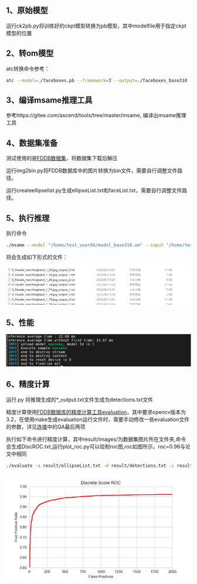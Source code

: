
## 1、原始模型
运行ck2pb.py将训练好的ckpt模型转换为pb模型，其中modelfile用于指定ckpt模型的位置

## 2、转om模型

atc转换命令参考：

```sh
atc --model=./faceboxes.pb --framework=3 --output=./faceboxes_base310 --soc_version=Ascend310         --input_shape="image_tensor:1,1024,1024,3"         --log=info          --out_nodes="nms/map/TensorArrayStack/TensorArrayGatherV3:0;nms/map/TensorArrayStack_1/TensorArrayGatherV3:0;nms/map/TensorArrayStack_2/TensorArrayGatherV3:0"
```


## 3、编译msame推理工具
参考https://gitee.com/ascend/tools/tree/master/msame, 编译出msame推理工具




## 4、数据集准备
测试使用的是[FDDB数据集](http://vis-www.cs.umass.edu/fddb/index.html#download)，将数据集下载后解压

运行img2bin.py将FDDB数据库中的图片转换为bin文件，需要自行调整文件路径。

运行createellipselist.py生成ellipseList.txt和faceList.txt，需要自行调整文件路径。


## 5、执行推理

  
执行命令 
```sh
./msame --model "/home/test_user04/model_base310.om" --input "/home/test_user04/inference_data" --output "/home/test_user04/" --outfmt TXT  --outputSize "10000,10000,10000"
```
将会生成如下形式的文件：

![输入图片说明](output.png)


## 5、性能

![输入图片说明](time.png)


## 6、精度计算
运行.py 将推理生成的*_output.txt文件生成为detections.txt文件

精度计算使用[FDDB数据库的精度计算工具evaluation](http://vis-www.cs.umass.edu/fddb/results.html)，其中要求opencv版本为3.2，在使用make生成evaluation运行文件时，需要手动修改一些evaluation文件的参数，详见[连接](http://vis-www.cs.umass.edu/fddb/faq.html)中的QA最后两项

执行如下命令进行精度计算，其中result/images/为数据集图片所在文件夹,命令会生成DiscROC.txt,运行plot_roc.py可以绘制roc图,roc如图所示，roc=0.96与论文中相同
```sh
./evaluate -a result/ellipseList.txt -d result/detections.txt -i result/images/ -l result/faceList.txt -z .jpg -f 0
```

![输入图片说明](myplot.png)
